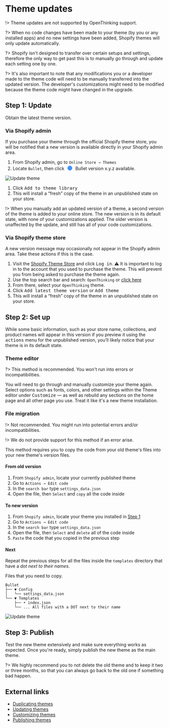 # Theme updates

!> Theme updates are not supported by OpenThinking support.

?> When no code changes have been made to your theme (by you or any installed apps) and no new settings have been added, Shopify themes will only update automatically.

?> Shopify isn't designed to transfer over certain setups and settings, therefore the only way to get past this is to manually go through and update each setting one by one.

?> It's also important to note that any modifications you or a developer made to the theme code will need to be manually transferred into the updated version. The developer's customizations might need to be modified because the theme code might have changed in the upgrade.

## Step 1: Update
Obtain the latest theme version.

### Via Shopify admin
If you purchase your theme through the official Shopify theme store, you will be notified that a new version is available directly in your Shopify admin area.

1. From Shopify admin, go to `Online Store → Themes`
1. Locate `Bullet`, then click <span style="color:#458FFF;font-size:3rem;line-height:0;position:relative;top:7px">&bull;</span> Bullet version x.y.z available.

![Update theme](/_media/update_admin_notification_new_version.png "Update theme")

1. Click <kbd>Add to theme library</kbd>
1. This will install a “fresh” copy of the theme in an unpublished state on your store. 


!> When you manually add an updated version of a theme, a second version of the theme is added to your online store. The new version is in its default state, with none of your customizations applied. The older version is unaffected by the update, and still has all of your code customizations.

### Via Shopify theme store
A new version message may occasionally not appear in the Shopify admin area. Take these actions if this is the case.

1. Visit the [Shopify Theme Store](https://openthinking.net/go/shopify-themes) and click <kbd>Log in</kbd>. 
⚠️ It is important to log in to the account that you used to purchase the theme. This will prevent you from being asked to purchase the theme again.
1. Use the top search bar and search: `OpenThinking` or [click here](https://openthinking.net/go/shopify-themes)
1. From there, select your `OpenThinking` theme.
1. Click <kbd>Add latest theme version</kbd> or <kbd>Add theme</kbd>
1. This will install a “fresh” copy of the theme in an unpublished state on your store.


## Step 2: Set up
While some basic information, such as your store name, collections, and product names will appear in this version if you preview it using the <kbd>actions</kbd> menu for the unpublished version, you’ll likely notice that your theme is in its default state.

### Theme editor
?> This method is recommended. You won't run into errors or incompatibilities.

You will need to go through and manually customize your theme again. Select options such as fonts, colors, and other settings within the Theme editor under <kbd>Customize</kbd> — as well as rebuild any sections on the home page and all other page you use. Treat it like it's a new theme installation.

### File migration
!> Not recommended. You might run into potential errors and/or incompatibilities.

!> We do not provide support for this method if an error arise.

This method requires you to copy the code from your old theme's files into your new theme's version files.

#### From old version

1. From `Shopify admin`, locate your currently published theme 
1. Go to `Actions → Edit code`
1. In the `search bar` type `settings_data.json`
1. Open the file, then `Select` and `copy` all the code inside

#### To new version

1. From `Shopify admin`, locate your theme you installed in [Step 1](#step-1-update)
1. Go to `Actions → Edit code`
1. In the `search bar` type `settings_data.json`
1. Open the file, then `Select` and `delete` all of the code inside
1. `Paste` the code that you copied in the previous step

#### Next 
Repeat the previous steps for all the files inside the `templates` directory that have a _dot next to their names_.

Files that you need to copy.
```
Bullet
├── ▼ Config
│   └── settings_data.json
└── ▼ Templates
    ├── • index.json
    └── ... All files with a DOT next to their name
```

![Update theme](/_media/update_edited_template_files.png "Update theme")


## Step 3: Publish
Test the new theme extensively and make sure everything works as expected. Once you're ready, simply publish the new theme as the main theme.

?> We highly recommend you to not delete the old theme and to keep it two or three months, so that you can always go back to the old one if something bad happen.


## External links
- [Duplicating themes](https://help.shopify.com/en/manual/online-store/themes/managing-themes/duplicating-themes?ref=openthinking1)
- [Updating themes](https://help.shopify.com/en/manual/online-store/themes/managing-themes/updating-themes?ref=openthinking1)
- [Customizing themes](https://help.shopify.com/en/manual/online-store/themes/os20/customize/?ref=openthinking1)
- [Publishing themes](https://help.shopify.com/en/manual/online-store/themes/managing-themes/publishing-themes?ref=openthinking1)